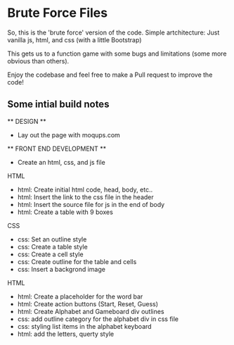 # Brute Force Files

So, this is the 'brute force' version of the code.  Simple artchitecture:  Just vanilla js, html, and css (with a little Bootstrap)

This gets us to a function game with some bugs and limitations (some more obvious than others).

Enjoy the codebase and feel free to make a Pull request to improve the code!

## Some intial build notes

** DESIGN **

- Lay out the page with moqups.com

** FRONT END DEVELOPMENT **

- Create an html, css, and js file

HTML
- html: Create initial html code, head, body, etc..
- html: Insert the link to the css file in the header
- html: Insert the source file for js in the end of body
- html: Create a table with 9 boxes

CSS
- css: Set an outline style
- css: Create a table style
- css: Create a cell style 
- css: Create outline for the table and cells
- css: Insert a backgrond image

HTML
- html: Create a placeholder for the word bar
- html: Create action buttons (Start, Reset, Guess)
- html: Create Alphabet and Gameboard  div outlines
- css: add outline category for the alphabet div in css file
- css: styling list items in the alphabet keyboard
- html: add the letters, querty style

